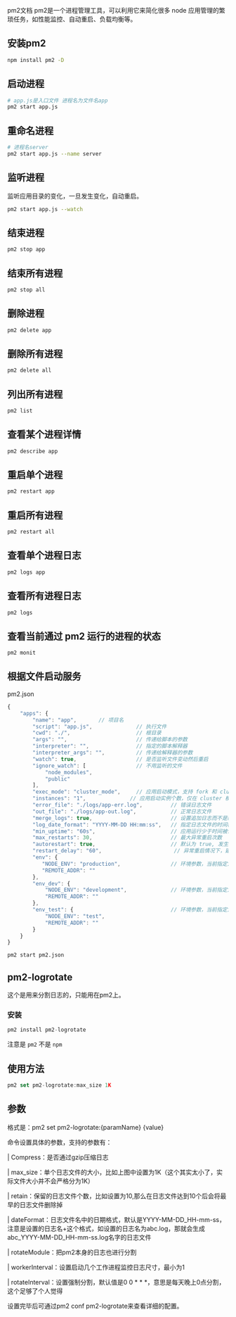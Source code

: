 pm2文档
pm2是一个进程管理工具，可以利用它来简化很多 node 应用管理的繁琐任务，如性能监控、自动重启、负载均衡等。
## 安装pm2
```bash
npm install pm2 -D
```
## 启动进程
```bash
# app.js是入口文件 进程名为文件名app
pm2 start app.js 
```
## 重命名进程
```bash
# 进程名server
pm2 start app.js --name server
```
## 监听进程
监听应用目录的变化，一旦发生变化，自动重启。
```bash
pm2 start app.js --watch
```
## 结束进程
```bash
pm2 stop app
```
## 结束所有进程
```bash
pm2 stop all
```
## 删除进程
```bash
pm2 delete app
```
## 删除所有进程
```bash
pm2 delete all
```
## 列出所有进程
```bash
pm2 list
```
## 查看某个进程详情
```js
pm2 describe app
```
## 重启单个进程
```bash
pm2 restart app
```
## 重启所有进程
```bash
pm2 restart all
```
## 查看单个进程日志
```bash
pm2 logs app
```
## 查看所有进程日志
```bash
pm2 logs
```
## 查看当前通过 pm2 运行的进程的状态
```bash
pm2 monit
```
## 根据文件启动服务
pm2.json
```js
{
    "apps": {
        "name": "app",       // 项目名          
        "script": "app.js",              // 执行文件
        "cwd": "./",                     // 根目录
        "args": "",                      // 传递给脚本的参数
        "interpreter": "",               // 指定的脚本解释器
        "interpreter_args": "",          // 传递给解释器的参数
        "watch": true,                   // 是否监听文件变动然后重启
        "ignore_watch": [                // 不用监听的文件
            "node_modules",
            "public"
        ],
        "exec_mode": "cluster_mode",     // 应用启动模式，支持 fork 和 cluster 模式
        "instances": "1",              // 应用启动实例个数，仅在 cluster 模式有效 默认为 fork max为你设备核数
        "error_file": "./logs/app-err.log",         // 错误日志文件
        "out_file": "./logs/app-out.log",           // 正常日志文件
        "merge_logs": true,                         // 设置追加日志而不是新建日志
        "log_date_format": "YYYY-MM-DD HH:mm:ss",   // 指定日志文件的时间格式
        "min_uptime": "60s",                        // 应用运行少于时间被认为是异常启动
        "max_restarts": 30,                         // 最大异常重启次数
        "autorestart": true,                        // 默认为 true, 发生异常的情况下自动重启
        "restart_delay": "60",                       // 异常重启情况下，延时重启时间
        "env": {
           "NODE_ENV": "production",                // 环境参数，当前指定为生产环境
           "REMOTE_ADDR": ""               
        },
        "env_dev": {
            "NODE_ENV": "development",              // 环境参数，当前指定为开发环境
            "REMOTE_ADDR": ""
        },
        "env_test": {                               // 环境参数，当前指定为测试环境
            "NODE_ENV": "test",
            "REMOTE_ADDR": ""
        }
    }
}
```
```bash
pm2 start pm2.json
```

## pm2-logrotate
这个是用来分割日志的，只能用在pm2上。
### 安装
```js
pm2 install pm2-logrotate
```
注意是 `pm2` 不是 `npm`

## 使用方法
```js
pm2 set pm2-logrotate:max_size 1K
```
## 参数
格式是：pm2 set pm2-logrotate:{paramName} {value}

命令设置具体的参数，支持的参数有：

| Compress：是否通过gzip压缩日志

| max_size：单个日志文件的大小，比如上图中设置为1K（这个其实太小了，实际文件大小并不会严格分为1K）

| retain：保留的日志文件个数，比如设置为10,那么在日志文件达到10个后会将最早的日志文件删除掉

| dateFormat：日志文件名中的日期格式，默认是YYYY-MM-DD_HH-mm-ss，注意是设置的日志名+这个格式，如设置的日志名为abc.log，那就会生成abc_YYYY-MM-DD_HH-mm-ss.log名字的日志文件

| rotateModule：把pm2本身的日志也进行分割

| workerInterval：设置启动几个工作进程监控日志尺寸，最小为1

| rotateInterval：设置强制分割，默认值是0 0 * * *，意思是每天晚上0点分割，这个足够了个人觉得

设置完毕后可通过pm2 conf pm2-logrotate来查看详细的配置。